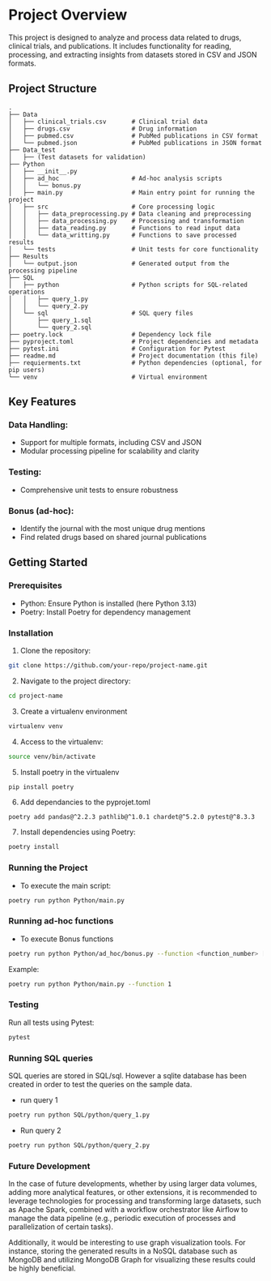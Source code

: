 # Project Overview
This project is designed to analyze and process data related to drugs, clinical trials, and publications. It includes functionality for reading, processing, and extracting insights from datasets stored in CSV and JSON formats.

## Project Structure
``` 
.
├── Data
│   ├── clinical_trials.csv       # Clinical trial data
│   ├── drugs.csv                 # Drug information
│   ├── pubmed.csv                # PubMed publications in CSV format
│   └── pubmed.json               # PubMed publications in JSON format
├── Data_test
│   ├── (Test datasets for validation)
├── Python
│   ├── __init__.py
│   ├── ad_hoc                    # Ad-hoc analysis scripts
│   │   └── bonus.py
│   ├── main.py                   # Main entry point for running the project
│   ├── src                       # Core processing logic
│   │   ├── data_preprocessing.py # Data cleaning and preprocessing
│   │   ├── data_processing.py    # Processing and transformation
│   │   ├── data_reading.py       # Functions to read input data
│   │   └── data_writting.py      # Functions to save processed results
│   └── tests                     # Unit tests for core functionality
├── Results
│   └── output.json               # Generated output from the processing pipeline
├── SQL
│   ├── python                    # Python scripts for SQL-related operations
│   │   ├── query_1.py
│   │   └── query_2.py
│   └── sql                       # SQL query files
│       ├── query_1.sql
│       └── query_2.sql
├── poetry.lock                   # Dependency lock file
├── pyproject.toml                # Project dependencies and metadata
├── pytest.ini                    # Configuration for Pytest
├── readme.md                     # Project documentation (this file)
├── requierments.txt              # Python dependencies (optional, for pip users)
└── venv                          # Virtual environment
```

## Key Features

### Data Handling:
- Support for multiple formats, including CSV and JSON
- Modular processing pipeline for scalability and clarity

### Testing:
- Comprehensive unit tests to ensure robustness

### Bonus (ad-hoc):
- Identify the journal with the most unique drug mentions
- Find related drugs based on shared journal publications

## Getting Started

### Prerequisites
- Python: Ensure Python is installed (here Python 3.13)
- Poetry: Install Poetry for dependency management

### Installation

1. Clone the repository:
```bash
git clone https://github.com/your-repo/project-name.git
```
2. Navigate to the project directory:
```bash
cd project-name
```
3. Create a virtualenv environment 
```bash
virtualenv venv
```
4. Access to the virtualenv:
```bash
source venv/bin/activate
```
5. Install poetry in the virtualenv
```
pip install poetry
```
6. Add dependancies to the pyprojet.toml
```bash
poetry add pandas@^2.2.3 pathlib@^1.0.1 chardet@^5.2.0 pytest@^8.3.3
```
7. Install dependencies using Poetry:
```bash
poetry install
```

### Running the Project

- To execute the main script:
```bash
poetry run python Python/main.py
```

### Running ad-hoc functions

- To execute Bonus functions
```bash
poetry run python Python/ad_hoc/bonus.py --function <function_number> [--target_drug <drug_name>] [--data <data_path>]
```
Example:
```bash
poetry run python Python/main.py --function 1
```

### Testing

Run all tests using Pytest:
```bash
pytest
```

### Running SQL queries

SQL queries are stored in SQL/sql. However a sqlite database has been created in order to test the queries on the sample data.

- run query 1
```bash
poetry run python SQL/python/query_1.py
```
- Run query 2
```bash
poetry run python SQL/python/query_2.py
```
### Future Development 

In the case of future developments, whether by using larger data volumes, adding more analytical features, or other extensions, it is recommended to leverage technologies for processing and transforming large datasets, such as Apache Spark, combined with a workflow orchestrator like Airflow to manage the data pipeline (e.g., periodic execution of processes and parallelization of certain tasks).

Additionally, it would be interesting to use graph visualization tools. For instance, storing the generated results in a NoSQL database such as MongoDB and utilizing MongoDB Graph for visualizing these results could be highly beneficial.
